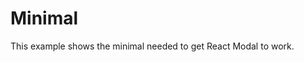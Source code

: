 # Minimal

This example shows the minimal needed to get React Modal to work.

[](codepen://claydiffrient/KNxgav)
